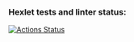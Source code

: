 ### Hexlet tests and linter status:
[![Actions Status](https://github.com/DashtoPieces/frontend-project-44/actions/workflows/hexlet-check.yml/badge.svg)](https://github.com/DashtoPieces/frontend-project-44/actions)